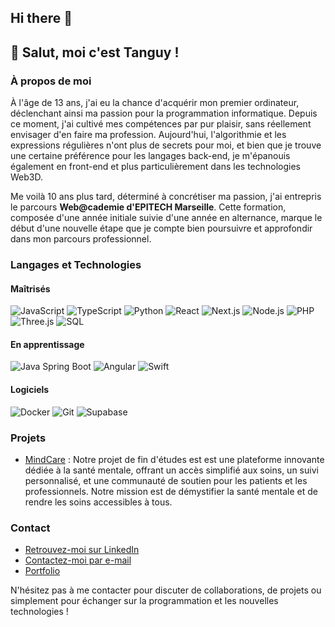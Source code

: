 ## Hi there 👋

<!--
**twnguydev/twnguydev** is a ✨ _special_ ✨ repository because its `README.md` (this file) appears on your GitHub profile.

Here are some ideas to get you started:

- 🔭 I’m currently working on ...
- 🌱 I’m currently learning ...
- 👯 I’m looking to collaborate on ...
- 🤔 I’m looking for help with ...
- 💬 Ask me about ...
- 📫 How to reach me: ...
- 😄 Pronouns: ...
- ⚡ Fun fact: ...
-->

## 👋 Salut, moi c'est Tanguy !

### À propos de moi

À l'âge de 13 ans, j'ai eu la chance d'acquérir mon premier ordinateur, déclenchant ainsi ma passion pour la programmation informatique. Depuis ce moment, j'ai cultivé mes compétences par pur plaisir, sans réellement envisager d'en faire ma profession. Aujourd'hui, l'algorithmie et les expressions régulières n'ont plus de secrets pour moi, et bien que je trouve une certaine préférence pour les langages back-end, je m'épanouis également en front-end et plus particulièrement dans les technologies Web3D.

Me voilà 10 ans plus tard, déterminé à concrétiser ma passion, j'ai entrepris le parcours **Web@cademie d'EPITECH Marseille**. Cette formation, composée d'une année initiale suivie d'une année en alternance, marque le début d'une nouvelle étape que je compte bien poursuivre et approfondir dans mon parcours professionnel.

### Langages et Technologies

#### Maîtrisés

![JavaScript](https://img.shields.io/badge/JavaScript-F7DF1E?style=for-the-badge&logo=javascript&logoColor=black)
![TypeScript](https://img.shields.io/badge/TypeScript-3178C6?style=for-the-badge&logo=typescript&logoColor=white)
![Python](https://img.shields.io/badge/Python-3776AB?style=for-the-badge&logo=python&logoColor=white)
![React](https://img.shields.io/badge/React-61DAFB?style=for-the-badge&logo=react&logoColor=black)
![Next.js](https://img.shields.io/badge/Next.js-000000?style=for-the-badge&logo=nextdotjs&logoColor=white)
![Node.js](https://img.shields.io/badge/Node.js-339933?style=for-the-badge&logo=nodedotjs&logoColor=white)
![PHP](https://img.shields.io/badge/PHP-777BB4?style=for-the-badge&logo=php&logoColor=white)
![Three.js](https://img.shields.io/badge/Three.js-000000?style=for-the-badge&logo=threedotjs&logoColor=white)
![SQL](https://img.shields.io/badge/SQL-4479A1?style=for-the-badge&logo=postgresql&logoColor=white)

#### En apprentissage

![Java Spring Boot](https://img.shields.io/badge/Spring%20Boot-6DB33F?style=for-the-badge&logo=springboot&logoColor=white)
![Angular](https://img.shields.io/badge/Angular-DD0031?style=for-the-badge&logo=angular&logoColor=white)
![Swift](https://img.shields.io/badge/Swift-FA7343?style=for-the-badge&logo=swift&logoColor=white)

#### Logiciels

![Docker](https://img.shields.io/badge/Docker-2496ED?style=for-the-badge&logo=docker&logoColor=white)
![Git](https://img.shields.io/badge/Git-F05032?style=for-the-badge&logo=git&logoColor=white)
![Supabase](https://img.shields.io/badge/Supabase-3ECF8E?style=for-the-badge&logo=supabase&logoColor=white)

### Projets

- [MindCare](https://mind-care.fr) : Notre projet de fin d'études est est une plateforme innovante dédiée à la santé mentale, offrant un accès simplifié aux soins, un suivi personnalisé, et une communauté de soutien pour les patients et les professionnels. Notre mission est de démystifier la santé mentale et de rendre les soins accessibles à tous.

### Contact

- [Retrouvez-moi sur LinkedIn](https://www.linkedin.com/in/tanguy-gibrat/)
- [Contactez-moi par e-mail](mailto:hello@tanguygibrat.fr)
- [Portfolio](https://tanguygibrat.fr)

N'hésitez pas à me contacter pour discuter de collaborations, de projets ou simplement pour échanger sur la programmation et les nouvelles technologies !
